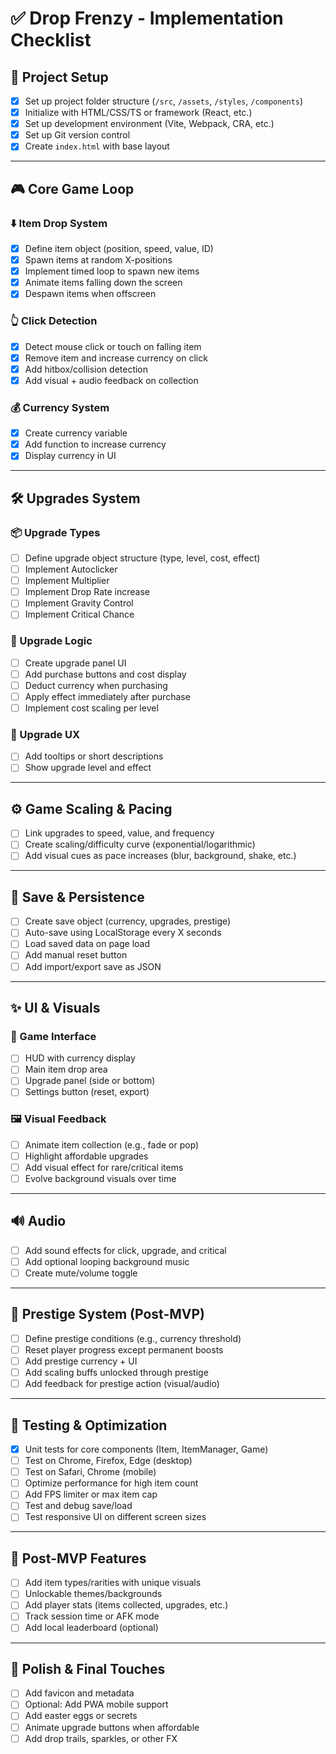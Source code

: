 # ✅ Drop Frenzy - Implementation Checklist

## 🎯 Project Setup
- [x] Set up project folder structure (`/src`, `/assets`, `/styles`, `/components`)
- [x] Initialize with HTML/CSS/TS or framework (React, etc.)
- [x] Set up development environment (Vite, Webpack, CRA, etc.)
- [x] Set up Git version control
- [x] Create `index.html` with base layout

---

## 🎮 Core Game Loop

### ⬇️ Item Drop System
- [x] Define item object (position, speed, value, ID)
- [x] Spawn items at random X-positions
- [x] Implement timed loop to spawn new items
- [x] Animate items falling down the screen
- [x] Despawn items when offscreen

### 👆 Click Detection
- [x] Detect mouse click or touch on falling item
- [x] Remove item and increase currency on click
- [x] Add hitbox/collision detection
- [x] Add visual + audio feedback on collection

### 💰 Currency System
- [x] Create currency variable
- [x] Add function to increase currency
- [x] Display currency in UI

---

## 🛠️ Upgrades System

### 📦 Upgrade Types
- [ ] Define upgrade object structure (type, level, cost, effect)
- [ ] Implement Autoclicker
- [ ] Implement Multiplier
- [ ] Implement Drop Rate increase
- [ ] Implement Gravity Control
- [ ] Implement Critical Chance

### 🧩 Upgrade Logic
- [ ] Create upgrade panel UI
- [ ] Add purchase buttons and cost display
- [ ] Deduct currency when purchasing
- [ ] Apply effect immediately after purchase
- [ ] Implement cost scaling per level

### 🎨 Upgrade UX
- [ ] Add tooltips or short descriptions
- [ ] Show upgrade level and effect

---

## ⚙️ Game Scaling & Pacing
- [ ] Link upgrades to speed, value, and frequency
- [ ] Create scaling/difficulty curve (exponential/logarithmic)
- [ ] Add visual cues as pace increases (blur, background, shake, etc.)

---

## 💾 Save & Persistence
- [ ] Create save object (currency, upgrades, prestige)
- [ ] Auto-save using LocalStorage every X seconds
- [ ] Load saved data on page load
- [ ] Add manual reset button
- [ ] Add import/export save as JSON

---

## ✨ UI & Visuals

### 📱 Game Interface
- [ ] HUD with currency display
- [ ] Main item drop area
- [ ] Upgrade panel (side or bottom)
- [ ] Settings button (reset, export)

### 🖼️ Visual Feedback
- [ ] Animate item collection (e.g., fade or pop)
- [ ] Highlight affordable upgrades
- [ ] Add visual effect for rare/critical items
- [ ] Evolve background visuals over time

---

## 🔊 Audio
- [ ] Add sound effects for click, upgrade, and critical
- [ ] Add optional looping background music
- [ ] Create mute/volume toggle

---

## 🔁 Prestige System (Post-MVP)
- [ ] Define prestige conditions (e.g., currency threshold)
- [ ] Reset player progress except permanent boosts
- [ ] Add prestige currency + UI
- [ ] Add scaling buffs unlocked through prestige
- [ ] Add feedback for prestige action (visual/audio)

---

## 🧪 Testing & Optimization
- [x] Unit tests for core components (Item, ItemManager, Game)
- [ ] Test on Chrome, Firefox, Edge (desktop)
- [ ] Test on Safari, Chrome (mobile)
- [ ] Optimize performance for high item count
- [ ] Add FPS limiter or max item cap
- [ ] Test and debug save/load
- [ ] Test responsive UI on different screen sizes

---

## 🎁 Post-MVP Features
- [ ] Add item types/rarities with unique visuals
- [ ] Unlockable themes/backgrounds
- [ ] Add player stats (items collected, upgrades, etc.)
- [ ] Track session time or AFK mode
- [ ] Add local leaderboard (optional)

---

## 🔄 Polish & Final Touches
- [ ] Add favicon and metadata
- [ ] Optional: Add PWA mobile support
- [ ] Add easter eggs or secrets
- [ ] Animate upgrade buttons when affordable
- [ ] Add drop trails, sparkles, or other FX
